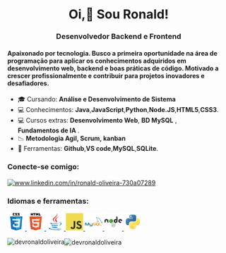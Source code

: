 <h1 align="center">Oi,👋 Sou Ronald!</h1>
<h3 align="center">Desenvolvedor Backend e Frontend</h3>
<h4 align="left">  Apaixonado por tecnologia. Busco a primeira 
oportunidade na área de programação para aplicar os conhecimentos adquiridos em 
desenvolvimento web, backend e boas práticas de código. Motivado a crescer 
profissionalmente e contribuir para projetos inovadores e desafiadores.</h4> 

- 🎓 Cursando: **Análise e Desenvolvimento de Sistema**
- 💻 Conhecimentos: **Java**,**JavaScript**,**Python**,**Node.JS**,**HTML5**,**CSS3**.
- 💻 Cursos extras:  **Desenvolvimento Web**, **BD MySQL** , **Fundamentos de IA** .
- 📉 **Metodologia Agil, Scrum, kanban**
- 🔧 Ferramentas: **Github**,**VS code**,**MySQL**,**SQLite**.
  


<h3 align="left">Conecte-se comigo:</h3>
<p align="left">
<a href="https://linkedin.com/in/www.linkedin.com/in/ronald-oliveira-730a07289" target="blank"><img align="center" src="https://raw.githubusercontent.com/rahuldkjain/github-profile-readme-generator/master/src/images/icons/Social/linked-in-alt.svg" alt="www.linkedin.com/in/ronald-oliveira-730a07289" height="30" width="40" /></a>
</p>

<h3 align="left">Idiomas e ferramentas:</h3>
<p align="left"> <a href="https://www.w3schools.com/css/" target="_blank" rel="noreferrer"> <img src="https://raw.githubusercontent.com/devicons/devicon/master/icons/css3/css3-original-wordmark.svg" alt="css3" width="40" height="40"/> </a> <a href="https://www.w3.org/html/" target="_blank" rel="noreferrer"> <img src="https://raw.githubusercontent.com/devicons/devicon/master/icons/html5/html5-original-wordmark.svg" alt="html5" width="40" height="40"/> </a> <a href="https://www.java.com" target="_blank" rel="noreferrer"> <img src="https://raw.githubusercontent.com/devicons/devicon/master/icons/java/java-original.svg" alt="java" width="40" height="40"/> </a> <a href="https://developer.mozilla.org/en-US/docs/Web/JavaScript" target="_blank" rel="noreferrer"> <img src="https://raw.githubusercontent.com/devicons/devicon/master/icons/javascript/javascript-original.svg" alt="javascript" width="40" height="40"/> </a> <a href="https://www.mysql.com/" target="_blank" rel="noreferrer"> <img src="https://raw.githubusercontent.com/devicons/devicon/master/icons/mysql/mysql-original-wordmark.svg" alt="mysql" width="40" height="40"/> </a> <a href="https://nodejs.org" target="_blank" rel="noreferrer"> <img src="https://raw.githubusercontent.com/devicons/devicon/master/icons/nodejs/nodejs-original-wordmark.svg" alt="nodejs" width="40" height="40"/> </a> <a href="https://www.python.org" target="_blank" rel="noreferrer"> <img src="https://raw.githubusercontent.com/devicons/devicon/master/icons/python/python-original.svg" alt="python" width="40" height="40"/> </a> </p>

<p><img align="left" src="https://github-readme-stats.vercel.app/api/top-langs?username=devronaldoliveira&show_icons=true&locale=en&layout=compact" alt="devronaldoliveira" /></p>

<p> <img align="center" src="https://github-readme-stats.vercel.app/api?username=devronaldoliveira&show_icons=true&locale=en" alt="devronaldoliveira" /></p>
